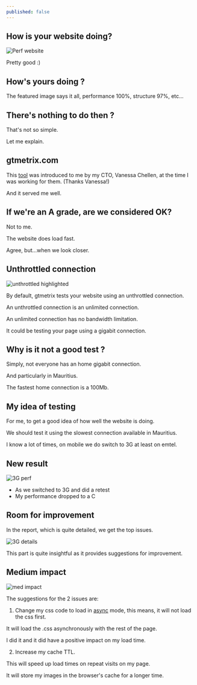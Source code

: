 ```yaml
---
published: false
---
```

## How is your website doing?
![Perf website](https://github.com/codarrenvelvindron/codarrenvelvindron.github.io/raw/master/images/perf_website.png)

Pretty good :)

## How's yours doing ?

The featured image says it all, performance 100%, structure 97%, etc...

## There's nothing to do then ?

That's not so simple.

Let me explain.

## gtmetrix.com

This [tool](https://gtmetrix.com/) was introduced to me by my CTO, Vanessa Chellen, at the time I was working for them. (Thanks Vanessa!)

And it served me well.

## If we're an A grade, are we considered OK?

Not to me.

The website does load fast.

Agree, but...when we look closer.

## Unthrottled connection

![unthrottled highlighted](https://github.com/codarrenvelvindron/codarrenvelvindron.github.io/raw/master/images/unthrottled_highlighted.png)

By default, gtmetrix tests your website using an unthrottled connection.

An unthrottled connection is an unlimited connection.

An unlimited connection has no bandwidth limitation.

It could be testing your page using a gigabit connection.

## Why is it not a good test ?

Simply, not everyone has an home gigabit connection.

And particularly in Mauritius.

The fastest home connection is a 100Mb.

## My idea of testing
For me, to get a good idea of how well the website is doing.

We should test it using the slowest connection available in Mauritius.

I know a lot of times, on mobile we do switch to 3G at least on emtel.

## New result
![3G perf](https://github.com/codarrenvelvindron/codarrenvelvindron.github.io/raw/master/images/3G_perf.png)


- As we switched to 3G and did a retest
- My performance dropped to a C

## Room for improvement
In the report, which is quite detailed, we get the top issues.

![3G details](https://github.com/codarrenvelvindron/codarrenvelvindron.github.io/raw/master/images/issues.png)

This part is quite insightful as it provides suggestions for improvement.

## Medium impact
![med impact](https://github.com/codarrenvelvindron/codarrenvelvindron.github.io/raw/master/images/impact_med.png)

The suggestions for the 2 issues are:
1. Change my css code to load in [async](https://gtmetrix.com/blog/how-to-eliminate-render-blocking-resources/) mode, this means, it will not load the css first.

It will load the .css asynchronously with the rest of the page.

I did it and it did have a positive impact on my load time.

2. Increase my cache TTL.

This will speed up load times on repeat visits on my page.

It will store my images in the browser's cache for a longer time.

